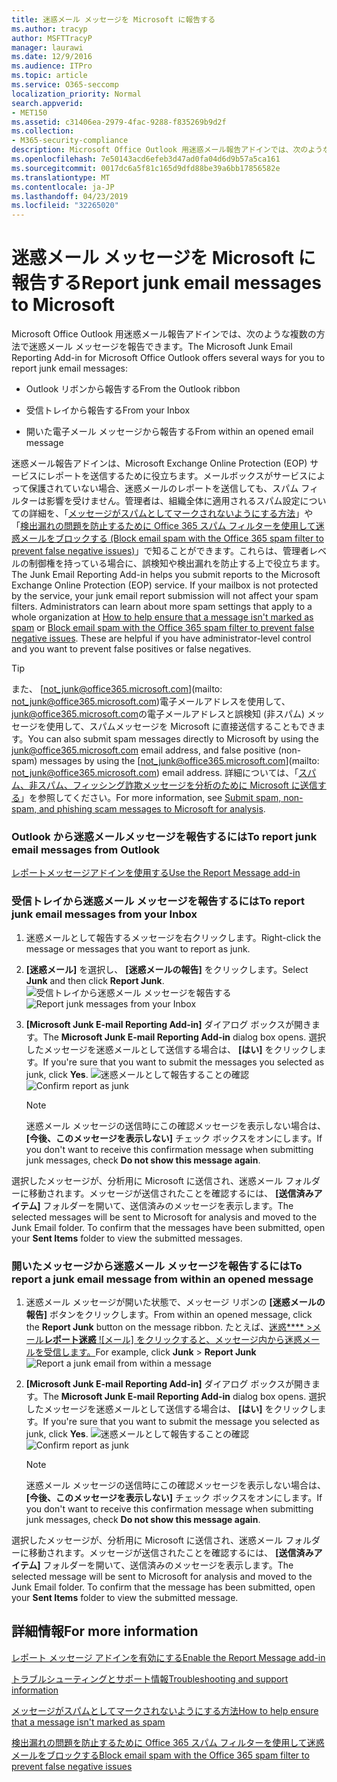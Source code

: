 ```yaml
---
title: 迷惑メール メッセージを Microsoft に報告する
ms.author: tracyp
author: MSFTTracyP
manager: laurawi
ms.date: 12/9/2016
ms.audience: ITPro
ms.topic: article
ms.service: O365-seccomp
localization_priority: Normal
search.appverid:
- MET150
ms.assetid: c31406ea-2979-4fac-9288-f835269b9d2f
ms.collection:
- M365-security-compliance
description: Microsoft Office Outlook 用迷惑メール報告アドインでは、次のような複数の方法で迷惑メール メッセージを報告できます。
ms.openlocfilehash: 7e50143acd6efeb3d47ad0fa04d6d9b57a5ca161
ms.sourcegitcommit: 0017dc6a5f81c165d9dfd88be39a6bb17856582e
ms.translationtype: MT
ms.contentlocale: ja-JP
ms.lasthandoff: 04/23/2019
ms.locfileid: "32265020"
---
```

# <a name="report-junk-email-messages-to-microsoft"></a><span data-ttu-id="4a0f9-103">迷惑メール メッセージを Microsoft に報告する</span><span class="sxs-lookup"><span data-stu-id="4a0f9-103">Report junk email messages to Microsoft</span></span>

<span data-ttu-id="4a0f9-104">Microsoft Office Outlook 用迷惑メール報告アドインでは、次のような複数の方法で迷惑メール メッセージを報告できます。</span><span class="sxs-lookup"><span data-stu-id="4a0f9-104">The Microsoft Junk Email Reporting Add-in for Microsoft Office Outlook offers several ways for you to report junk email messages:</span></span>
  
- <span data-ttu-id="4a0f9-105">Outlook リボンから報告する</span><span class="sxs-lookup"><span data-stu-id="4a0f9-105">From the Outlook ribbon</span></span>
    
- <span data-ttu-id="4a0f9-106">受信トレイから報告する</span><span class="sxs-lookup"><span data-stu-id="4a0f9-106">From your Inbox</span></span>
    
- <span data-ttu-id="4a0f9-107">開いた電子メール メッセージから報告する</span><span class="sxs-lookup"><span data-stu-id="4a0f9-107">From within an opened email message</span></span>
    
<span data-ttu-id="4a0f9-p101">迷惑メール報告アドインは、Microsoft Exchange Online Protection (EOP) サービスにレポートを送信するために役立ちます。メールボックスがサービスによって保護されていない場合、迷惑メールのレポートを送信しても、スパム フィルターは影響を受けません。管理者は、組織全体に適用されるスパム設定についての詳細を、「[メッセージがスパムとしてマークされないようにする方法](https://go.microsoft.com/fwlink/p/?LinkId=534224)」や「[検出漏れの問題を防止するために Office 365 スパム フィルターを使用して迷惑メールをブロックする (Block email spam with the Office 365 spam filter to prevent false negative issues)](https://go.microsoft.com/fwlink/p/?LinkId=534225)」で知ることができます。これらは、管理者レベルの制御権を持っている場合に、誤検知や検出漏れを防止する上で役立ちます。</span><span class="sxs-lookup"><span data-stu-id="4a0f9-p101">The Junk Email Reporting Add-in helps you submit reports to the Microsoft Exchange Online Protection (EOP) service. If your mailbox is not protected by the service, your junk email report submission will not affect your spam filters. Administrators can learn about more spam settings that apply to a whole organization at [How to help ensure that a message isn't marked as spam](https://go.microsoft.com/fwlink/p/?LinkId=534224) or [Block email spam with the Office 365 spam filter to prevent false negative issues](https://go.microsoft.com/fwlink/p/?LinkId=534225). These are helpful if you have administrator-level control and you want to prevent false positives or false negatives.</span></span>
  
> [!TIP]
> <span data-ttu-id="4a0f9-112">また、 [not_junk@office365.microsoft.com](mailto: not_junk@office365.microsoft.com)電子メールアドレスを使用して、 [junk@office365.microsoft.com](mailto:junk@office365.microsoft.com)の電子メールアドレスと誤検知 (非スパム) メッセージを使用して、スパムメッセージを Microsoft に直接送信することもできます。</span><span class="sxs-lookup"><span data-stu-id="4a0f9-112">You can also submit spam messages directly to Microsoft by using the [junk@office365.microsoft.com](mailto:junk@office365.microsoft.com) email address, and false positive (non-spam) messages by using the [not_junk@office365.microsoft.com](mailto: not_junk@office365.microsoft.com) email address.</span></span> <span data-ttu-id="4a0f9-113">詳細については、「[スパム、非スパム、フィッシング詐欺メッセージを分析のために Microsoft に送信する](submit-spam-non-spam-and-phishing-scam-messages-to-microsoft-for-analysis.md)」を参照してください。</span><span class="sxs-lookup"><span data-stu-id="4a0f9-113">For more information, see [Submit spam, non-spam, and phishing scam messages to Microsoft for analysis](submit-spam-non-spam-and-phishing-scam-messages-to-microsoft-for-analysis.md).</span></span> 
  
### <a name="to-report-junk-email-messages-from-outlook"></a><span data-ttu-id="4a0f9-114">Outlook から迷惑メールメッセージを報告するには</span><span class="sxs-lookup"><span data-stu-id="4a0f9-114">To report junk email messages from Outlook</span></span>

[<span data-ttu-id="4a0f9-115">レポートメッセージアドインを使用する</span><span class="sxs-lookup"><span data-stu-id="4a0f9-115">Use the Report Message add-in</span></span>](https://support.office.com/article/b5caa9f1-cdf3-4443-af8c-ff724ea719d2) 
  
### <a name="to-report-junk-email-messages-from-your-inbox"></a><span data-ttu-id="4a0f9-116">受信トレイから迷惑メール メッセージを報告するには</span><span class="sxs-lookup"><span data-stu-id="4a0f9-116">To report junk email messages from your Inbox</span></span>

1. <span data-ttu-id="4a0f9-117">迷惑メールとして報告するメッセージを右クリックします。</span><span class="sxs-lookup"><span data-stu-id="4a0f9-117">Right-click the message or messages that you want to report as junk.</span></span>
    
2. <span data-ttu-id="4a0f9-118">**[迷惑メール]** を選択し、 **[迷惑メールの報告]** をクリックします。</span><span class="sxs-lookup"><span data-stu-id="4a0f9-118">Select **Junk** and then click **Report Junk**.</span></span>
    <span data-ttu-id="4a0f9-119">![受信トレイから迷惑メール メッセージを報告する](media/EOP-Outlook-Junk-Reporting-Tool-3.jpg)</span><span class="sxs-lookup"><span data-stu-id="4a0f9-119">![Report junk messages from your Inbox](media/EOP-Outlook-Junk-Reporting-Tool-3.jpg)</span></span>
  
3. <span data-ttu-id="4a0f9-120">**[Microsoft Junk E-mail Reporting Add-in]** ダイアログ ボックスが開きます。</span><span class="sxs-lookup"><span data-stu-id="4a0f9-120">The **Microsoft Junk E-mail Reporting Add-in** dialog box opens.</span></span> <span data-ttu-id="4a0f9-121">選択したメッセージを迷惑メールとして送信する場合は、 **[はい]** をクリックします。</span><span class="sxs-lookup"><span data-stu-id="4a0f9-121">If you're sure that you want to submit the messages you selected as junk, click **Yes**.</span></span>
    <span data-ttu-id="4a0f9-122">![迷惑メールとして報告することの確認](media/EOP-Outlook-Junk-Reporting-Tool-2.jpg)</span><span class="sxs-lookup"><span data-stu-id="4a0f9-122">![Confirm report as junk](media/EOP-Outlook-Junk-Reporting-Tool-2.jpg)</span></span>
  
    > [!NOTE]
    > <span data-ttu-id="4a0f9-123">迷惑メール メッセージの送信時にこの確認メッセージを表示しない場合は、 **[今後、このメッセージを表示しない]** チェック ボックスをオンにします。</span><span class="sxs-lookup"><span data-stu-id="4a0f9-123">If you don't want to receive this confirmation message when submitting junk messages, check **Do not show this message again**.</span></span> 
  
<span data-ttu-id="4a0f9-p105">選択したメッセージが、分析用に Microsoft に送信され、迷惑メール フォルダーに移動されます。メッセージが送信されたことを確認するには、 **[送信済みアイテム]** フォルダーを開いて、送信済みのメッセージを表示します。</span><span class="sxs-lookup"><span data-stu-id="4a0f9-p105">The selected messages will be sent to Microsoft for analysis and moved to the Junk Email folder. To confirm that the messages have been submitted, open your **Sent Items** folder to view the submitted messages.</span></span> 
  
### <a name="to-report-a-junk-email-message-from-within-an-opened-message"></a><span data-ttu-id="4a0f9-126">開いたメッセージから迷惑メール メッセージを報告するには</span><span class="sxs-lookup"><span data-stu-id="4a0f9-126">To report a junk email message from within an opened message</span></span>

1. <span data-ttu-id="4a0f9-127">迷惑メール メッセージが開いた状態で、メッセージ リボンの **[迷惑メールの報告]** ボタンをクリックします。</span><span class="sxs-lookup"><span data-stu-id="4a0f9-127">From within an opened message, click the **Report Junk** button on the message ribbon.</span></span> <span data-ttu-id="4a0f9-128">たとえば、[迷惑\*\*\*\* \>メール**レポート迷惑** ![メール] をクリックすると、メッセージ内から迷惑メールを受信します。](media/EOP-Outlook-Junk-Reporting-Tool-4.jpg)</span><span class="sxs-lookup"><span data-stu-id="4a0f9-128">For example, click **Junk** \> **Report Junk** ![Report a junk email from within a message](media/EOP-Outlook-Junk-Reporting-Tool-4.jpg)</span></span>
  
2. <span data-ttu-id="4a0f9-129">**[Microsoft Junk E-mail Reporting Add-in]** ダイアログ ボックスが開きます。</span><span class="sxs-lookup"><span data-stu-id="4a0f9-129">The **Microsoft Junk E-mail Reporting Add-in** dialog box opens.</span></span> <span data-ttu-id="4a0f9-130">選択したメッセージを迷惑メールとして送信する場合は、 **[はい]** をクリックします。</span><span class="sxs-lookup"><span data-stu-id="4a0f9-130">If you're sure that you want to submit the message you selected as junk, click **Yes**.</span></span>
    <span data-ttu-id="4a0f9-131">![迷惑メールとして報告することの確認](media/EOP-Outlook-Junk-Reporting-Tool-2.jpg)</span><span class="sxs-lookup"><span data-stu-id="4a0f9-131">![Confirm report as junk](media/EOP-Outlook-Junk-Reporting-Tool-2.jpg)</span></span>
  
    > [!NOTE]
    > <span data-ttu-id="4a0f9-132">迷惑メール メッセージの送信時にこの確認メッセージを表示しない場合は、 **[今後、このメッセージを表示しない]** チェック ボックスをオンにします。</span><span class="sxs-lookup"><span data-stu-id="4a0f9-132">If you don't want to receive this confirmation message when submitting junk messages, check **Do not show this message again**.</span></span> 
  
<span data-ttu-id="4a0f9-p108">選択したメッセージが、分析用に Microsoft に送信され、迷惑メール フォルダーに移動されます。メッセージが送信されたことを確認するには、 **[送信済みアイテム]** フォルダーを開いて、送信済みのメッセージを表示します。</span><span class="sxs-lookup"><span data-stu-id="4a0f9-p108">The selected message will be sent to Microsoft for analysis and moved to the Junk Email folder. To confirm that the message has been submitted, open your **Sent Items** folder to view the submitted message.</span></span> 
  
## <a name="for-more-information"></a><span data-ttu-id="4a0f9-135">詳細情報</span><span class="sxs-lookup"><span data-stu-id="4a0f9-135">For more information</span></span>

[<span data-ttu-id="4a0f9-136">レポート メッセージ アドインを有効にする</span><span class="sxs-lookup"><span data-stu-id="4a0f9-136">Enable the Report Message add-in</span></span>](https://support.office.com/article/4250c4bc-6102-420b-9e0a-a95064837676)
  
[<span data-ttu-id="4a0f9-137">トラブルシューティングとサポート情報</span><span class="sxs-lookup"><span data-stu-id="4a0f9-137">Troubleshooting and support information</span></span>](troubleshooting-and-support-information.md)
  
[<span data-ttu-id="4a0f9-138">メッセージがスパムとしてマークされないようにする方法</span><span class="sxs-lookup"><span data-stu-id="4a0f9-138">How to help ensure that a message isn't marked as spam</span></span>](https://go.microsoft.com/fwlink/p/?LinkId=534224)
  
[<span data-ttu-id="4a0f9-139">検出漏れの問題を防止するために Office 365 スパム フィルターを使用して迷惑メールをブロックする</span><span class="sxs-lookup"><span data-stu-id="4a0f9-139">Block email spam with the Office 365 spam filter to prevent false negative issues</span></span>](https://go.microsoft.com/fwlink/p/?LinkId=534225)
  

